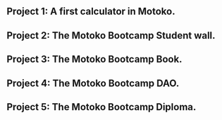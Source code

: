 ## Project 1: A first calculator in Motoko.
## Project 2: The Motoko Bootcamp Student wall.
## Project 3: The Motoko Bootcamp Book.
## Project 4: The Motoko Bootcamp DAO.
## Project 5: The Motoko Bootcamp Diploma.
